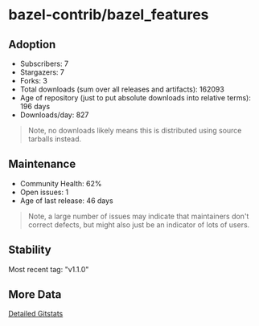 # bazel-contrib/bazel_features

## Adoption

- Subscribers: 7
- Stargazers: 7
- Forks: 3
- Total downloads (sum over all releases and artifacts): 162093
- Age of repository (just to put absolute downloads into relative terms): 196 days
- Downloads/day: 827

> Note, no downloads likely means this is distributed using source tarballs instead.

## Maintenance

- Community Health: 62%
- Open issues: 1
- Age of last release: 46 days

> Note, a large number of issues may indicate that maintainers don't correct defects, but might also
> just be an indicator of lots of users.

## Stability

Most recent tag: "v1.1.0"

## More Data

[Detailed Gitstats](/bazel-catalog/gitstats/bazel-contrib/bazel_features)

